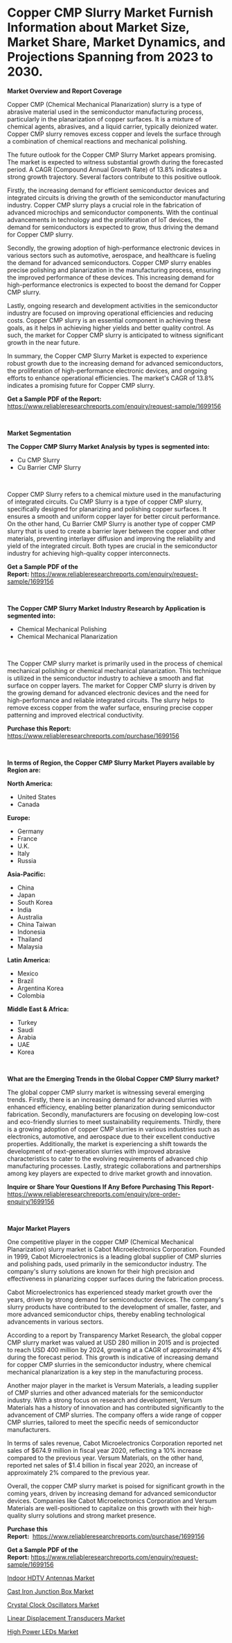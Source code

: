 <p><h1>Copper CMP Slurry Market Furnish Information about Market Size, Market Share, Market Dynamics, and Projections Spanning from 2023 to 2030.</h1></p><p><strong>Market Overview and Report Coverage</strong></p>
<p><p>Copper CMP (Chemical Mechanical Planarization) slurry is a type of abrasive material used in the semiconductor manufacturing process, particularly in the planarization of copper surfaces. It is a mixture of chemical agents, abrasives, and a liquid carrier, typically deionized water. Copper CMP slurry removes excess copper and levels the surface through a combination of chemical reactions and mechanical polishing.</p><p>The future outlook for the Copper CMP Slurry Market appears promising. The market is expected to witness substantial growth during the forecasted period. A CAGR (Compound Annual Growth Rate) of 13.8% indicates a strong growth trajectory. Several factors contribute to this positive outlook.</p><p>Firstly, the increasing demand for efficient semiconductor devices and integrated circuits is driving the growth of the semiconductor manufacturing industry. Copper CMP slurry plays a crucial role in the fabrication of advanced microchips and semiconductor components. With the continual advancements in technology and the proliferation of IoT devices, the demand for semiconductors is expected to grow, thus driving the demand for Copper CMP slurry.</p><p>Secondly, the growing adoption of high-performance electronic devices in various sectors such as automotive, aerospace, and healthcare is fueling the demand for advanced semiconductors. Copper CMP slurry enables precise polishing and planarization in the manufacturing process, ensuring the improved performance of these devices. This increasing demand for high-performance electronics is expected to boost the demand for Copper CMP slurry.</p><p>Lastly, ongoing research and development activities in the semiconductor industry are focused on improving operational efficiencies and reducing costs. Copper CMP slurry is an essential component in achieving these goals, as it helps in achieving higher yields and better quality control. As such, the market for Copper CMP slurry is anticipated to witness significant growth in the near future.</p><p>In summary, the Copper CMP Slurry Market is expected to experience robust growth due to the increasing demand for advanced semiconductors, the proliferation of high-performance electronic devices, and ongoing efforts to enhance operational efficiencies. The market's CAGR of 13.8% indicates a promising future for Copper CMP slurry.</p></p>
<p><strong>Get a Sample PDF of the Report:</strong> <a href="https://www.reliableresearchreports.com/enquiry/request-sample/1699156">https://www.reliableresearchreports.com/enquiry/request-sample/1699156</a></p>
<p>&nbsp;</p>
<p><strong>Market Segmentation</strong></p>
<p><strong>The Copper CMP Slurry Market Analysis by types is segmented into:</strong></p>
<p><ul><li>Cu CMP Slurry</li><li>Cu Barrier CMP Slurry</li></ul></p>
<p>&nbsp;</p>
<p><p>Copper CMP Slurry refers to a chemical mixture used in the manufacturing of integrated circuits. Cu CMP Slurry is a type of copper CMP slurry, specifically designed for planarizing and polishing copper surfaces. It ensures a smooth and uniform copper layer for better circuit performance. On the other hand, Cu Barrier CMP Slurry is another type of copper CMP slurry that is used to create a barrier layer between the copper and other materials, preventing interlayer diffusion and improving the reliability and yield of the integrated circuit. Both types are crucial in the semiconductor industry for achieving high-quality copper interconnects.</p></p>
<p><strong>Get a Sample PDF of the Report:</strong>&nbsp;<a href="https://www.reliableresearchreports.com/enquiry/request-sample/1699156">https://www.reliableresearchreports.com/enquiry/request-sample/1699156</a></p>
<p>&nbsp;</p>
<p><strong>The Copper CMP Slurry Market Industry Research by Application is segmented into:</strong></p>
<p><ul><li>Chemical Mechanical Polishing</li><li>Chemical Mechanical Planarization</li></ul></p>
<p>&nbsp;</p>
<p><p>The Copper CMP slurry market is primarily used in the process of chemical mechanical polishing or chemical mechanical planarization. This technique is utilized in the semiconductor industry to achieve a smooth and flat surface on copper layers. The market for Copper CMP slurry is driven by the growing demand for advanced electronic devices and the need for high-performance and reliable integrated circuits. The slurry helps to remove excess copper from the wafer surface, ensuring precise copper patterning and improved electrical conductivity.</p></p>
<p><strong>Purchase this Report:</strong>&nbsp; <a href="https://www.reliableresearchreports.com/purchase/1699156">https://www.reliableresearchreports.com/purchase/1699156</a></p>
<p>&nbsp;</p>
<p><strong>In terms of Region, the Copper CMP Slurry Market Players available by Region are:</strong></p>
<p>
    <p> <strong> North America: </strong>
        <ul>
            <li>United States</li>
            <li>Canada</li>
        </ul>
        </p> 
    <p> <strong> Europe: </strong>
        <ul>
            <li>Germany</li>
            <li>France</li>
            <li>U.K.</li>
            <li>Italy</li>
            <li>Russia</li>
        </ul>
        </p> 
    <p> <strong> Asia-Pacific: </strong>
        <ul>
            <li>China</li>
            <li>Japan</li>
            <li>South Korea</li>
            <li>India</li>
            <li>Australia</li>
            <li>China Taiwan</li>
            <li>Indonesia</li>
            <li>Thailand</li>
            <li>Malaysia</li>
        </ul>
        </p> 
    <p> <strong> Latin America: </strong>
        <ul>
            <li>Mexico</li>
            <li>Brazil</li>
            <li>Argentina Korea</li>
            <li>Colombia</li>
        </ul>
        </p> 
    <p> <strong> Middle East & Africa: </strong>
        <ul>
            <li>Turkey</li>
            <li>Saudi</li>
            <li>Arabia</li>
            <li>UAE</li>
            <li>Korea</li>
        </ul>
    </p>
    </p>
<p>&nbsp;</p>
<p><strong>What are the Emerging Trends in the Global Copper CMP Slurry market?</strong></p>
<p><p>The global copper CMP slurry market is witnessing several emerging trends. Firstly, there is an increasing demand for advanced slurries with enhanced efficiency, enabling better planarization during semiconductor fabrication. Secondly, manufacturers are focusing on developing low-cost and eco-friendly slurries to meet sustainability requirements. Thirdly, there is a growing adoption of copper CMP slurries in various industries such as electronics, automotive, and aerospace due to their excellent conductive properties. Additionally, the market is experiencing a shift towards the development of next-generation slurries with improved abrasive characteristics to cater to the evolving requirements of advanced chip manufacturing processes. Lastly, strategic collaborations and partnerships among key players are expected to drive market growth and innovation.</p></p>
<p><strong>Inquire or Share Your Questions If Any Before Purchasing This Report</strong>- <a href="https://www.reliableresearchreports.com/enquiry/pre-order-enquiry/1699156">https://www.reliableresearchreports.com/enquiry/pre-order-enquiry/1699156</a></p>
<p>&nbsp;</p>
<p><strong>Major Market Players</strong></p>
<p><p>One competitive player in the copper CMP (Chemical Mechanical Planarization) slurry market is Cabot Microelectronics Corporation. Founded in 1999, Cabot Microelectronics is a leading global supplier of CMP slurries and polishing pads, used primarily in the semiconductor industry. The company's slurry solutions are known for their high precision and effectiveness in planarizing copper surfaces during the fabrication process. </p><p>Cabot Microelectronics has experienced steady market growth over the years, driven by strong demand for semiconductor devices. The company's slurry products have contributed to the development of smaller, faster, and more advanced semiconductor chips, thereby enabling technological advancements in various sectors. </p><p>According to a report by Transparency Market Research, the global copper CMP slurry market was valued at USD 280 million in 2015 and is projected to reach USD 400 million by 2024, growing at a CAGR of approximately 4% during the forecast period. This growth is indicative of increasing demand for copper CMP slurries in the semiconductor industry, where chemical mechanical planarization is a key step in the manufacturing process.</p><p>Another major player in the market is Versum Materials, a leading supplier of CMP slurries and other advanced materials for the semiconductor industry. With a strong focus on research and development, Versum Materials has a history of innovation and has contributed significantly to the advancement of CMP slurries. The company offers a wide range of copper CMP slurries, tailored to meet the specific needs of semiconductor manufacturers.</p><p>In terms of sales revenue, Cabot Microelectronics Corporation reported net sales of $674.9 million in fiscal year 2020, reflecting a 10% increase compared to the previous year. Versum Materials, on the other hand, reported net sales of $1.4 billion in fiscal year 2020, an increase of approximately 2% compared to the previous year.</p><p>Overall, the copper CMP slurry market is poised for significant growth in the coming years, driven by increasing demand for advanced semiconductor devices. Companies like Cabot Microelectronics Corporation and Versum Materials are well-positioned to capitalize on this growth with their high-quality slurry solutions and strong market presence.</p></p>
<p><strong>Purchase this Report:</strong>&nbsp;&nbsp;<a href="https://www.reliableresearchreports.com/purchase/1699156">https://www.reliableresearchreports.com/purchase/1699156</a></p>
<p></p>
<p><strong>Get a Sample PDF of the Report:</strong>&nbsp;<a href="https://www.reliableresearchreports.com/enquiry/request-sample/1699156">https://www.reliableresearchreports.com/enquiry/request-sample/1699156</a></p>
<p><p><a href="https://medium.com/@walkersipes1943/indoor-hdtv-antennas-market-research-report-its-history-and-forecast-2023-to-2030-d68c18c41e41">Indoor HDTV Antennas Market</a></p><p><a href="https://medium.com/@press.bell.sigh/cast-iron-junction-box-market-size-and-market-trends-complete-industry-overview-2023-to-2030-bdf5a6b4acea">Cast Iron Junction Box Market</a></p><p><a href="https://medium.com/@juliusadams1991/crystal-clock-oscillators-market-outlook-industry-overview-and-forecast-2023-to-2030-7129252518f4">Crystal Clock Oscillators Market</a></p><p><a href="https://medium.com/@clayreinger/linear-displacement-transducers-market-share-evolution-and-market-growth-trends-2023-2030-f6dbaf2b39cf">Linear Displacement Transducers Market</a></p><p><a href="https://medium.com/@sylvanfahey/high-power-leds-nbsp-market-focuses-on-market-share-size-and-projected-forecast-till-2030-b7b2ab1b32de">High Power LEDs Market</a></p></p>